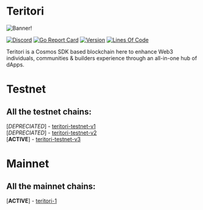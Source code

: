 # Teritori  

![Banner!](assets/banner.png)

[![Discord](https://badgen.net/badge/icon/discord?icon=discord&label)](https://discord.gg/teritori)
[![Go Report
Card](https://goreportcard.com/badge/github.com/TERITORI/teritori-chain?style=flat-square)](https://goreportcard.com/report/github.com/TERITORI/teritori-chain)
[![Version](https://img.shields.io/github/tag/TERITORI/teritori-chain.svg?style=flat-square)](https://github.com/TERITORI/teritori-chain/releases/latest)
[![Lines Of
Code](https://img.shields.io/tokei/lines/github/TERITORI/teritori-chain?style=flat-square)](https://github.com/TERITORI/teritori-chain)

Teritori is a Cosmos SDK based blockchain here to enhance Web3 individuals, communities & builders experience through an all-in-one hub of dApps.  

# Testnet  

## All the testnet chains:  
[*DEPRECIATED*] - [teritori-testnet-v1](https://github.com/TERITORI/teritori-chain/tree/main/testnet/teritori-testnet-v1)  
[*DEPRECIATED*] - [teritori-testnet-v2](https://github.com/TERITORI/teritori-chain/tree/main/testnet/teritori-testnet-v2)  
[__ACTIVE__] - [teritori-testnet-v3](https://github.com/TERITORI/teritori-chain/tree/main/testnet/teritori-testnet-v3)  

# Mainnet  

## All the mainnet chains:  
[__ACTIVE__] - [teritori-1](https://github.com/TERITORI/teritori-chain/tree/main/mainnet/teritori-1)  
